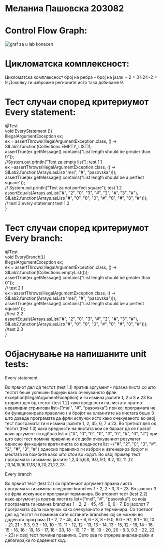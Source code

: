 # Меланиа Пашовска 203082

# Control Flow Graph:

![graf za u lab konecen](https://user-images.githubusercontent.com/100589854/171842905-fd2080ba-fd1b-4928-a30a-bb76caa2712f.png)


# Цикломатска комплексност:
Цикломатска комплексност број на ребра - број на јазли + 2 = 31-24+2 = 9
Доколку ги изброиме регионите исто така добиваме 9.

# Тест случаи според критериумот Every statement:
 @Test       
    void EveryStatement (){  
        IllegalArgumentException ex;      
        ex = assertThrows(IllegalArgumentException.class, () -> SILab2.function(Collections.EMPTY_LIST));    
        assertTrue(ex.getMessage().contains("List length should be greater than 0"));    
        //System.out.println("Test za empty list"); test 1.1    
        ex =assertThrows(IllegalArgumentException.class, () -> SILab2.function(Arrays.asList("mel", "#", "pasovska")));    
        assertTrue(ex.getMessage().contains("List length should be a perfect square"));   
       // System.out.println("Test za not perfect square"); test 1.2    
        assertEquals(Arrays.asList("#", "2", "0", "3", "#", "2", "#", "3", "#"), SILab2.function(Arrays.asList("#", "0", "0", "0", "#", "0", "#", "0", "#")));     
         // test 3 every statement test 1.3   
    }      
# Тест случаи според критериумот Every branch:

   @Test       
    void  EveryBranch(){          
        IllegalArgumentException ex;        
        ex = assertThrows(IllegalArgumentException.class, () -> SILab2.function(Collections.emptyList()));     
        assertTrue(ex.getMessage().contains("List length should be greater than 0"));     
        // test 2.1     
        ex =assertThrows(IllegalArgumentException.class, () -> SILab2.function(Arrays.asList("mel", "#", "pasovska")));               assertTrue(ex.getMessage().contains("List length should be a perfect square"));      
        //test 2.2    
        assertEquals(Arrays.asList("#", "2", "0", "3", "#", "2", "#", "3", "#"), SILab2.function(Arrays.asList("#", "0", "0", "0", "#", "0", "#", "0", "#")));       
        //test 2.3   
    }     

# Објаснување на напишаните unit tests:
Every statement 

Во првиот дел од тестот (test 1.1) пратив аргумент - празна листа со што тестот беше успешен бидејќи како очекуваното фрли exception(IllegalArgumentException) и ги измина јазлите 1, 2 и 3 и 23
Во вториот дел од тестот (test 1.2) како вредности на листата пратив невалидни стрингови list={"mel", "#", "pasovska"} при кој програмата не би функционирала правилно ( и бројот на елемнтите на листата беше 3 што доведе програмата да фрли ислучок исто како очекуваното во овој тест програмата ги и измина јазлите 1, 2, 45, 6, 7 и 23.
Во третиот дел од тестот (test 1.3) како вредности на листата кои се бараат да се пратат како аргумент ги одбрав list = {"#", "0", "0", "0", "#", "0", "#", "0", "#"} при што овој тест помина правилно и се доби очекуваниот резулатат односно функцијата врати листа со вредности list ={"#", "2", "0", "3", "#", "2", "#", "3", "#"} односно правилно ги изброи и изгенерира бројот и местата на бомбите како што стои во кодот. Во овој пример тест програмата ги измина јазлите 1,2,4 5,6,8, 9.0, 9.1, 9.2, 10, 11 ,12 ,13,14,15,16,17,18,19,20,21,22,23.

Every branch

Во првиот тест (test 2.1) со пратениот аргумент празна листа програмата ги измина следниве branches 1 - 2, 2 - 3, 3 - 23. Во јазолот 3 се фрла исклучок и програмат терминира.
Во вториот тест (test 2.2) како аргумент ја пратив листата list={"mel", "#", "pasovska"} со која програмата ги измина branches 1 - 2, 2 - 45, 45 - 6, 6 - 7. Во јазолот 7 програмата фрла исклучок како очекуваното и терминира.
Со третиот дел од тестот ги поминав сите останати branches кој се можни во дадената програма (1 - 2, 2 - 45, 45 - 6, 6 - 8, 8 - 9.0, 9.0 - 9.1, 9.1 - 10, 10 - 21,
21 - 9.3, 9.3 - 10, 10 - 11, 11 - 12, 12 - 13, 13 - 14, 13 - 15, 12 - 16, 14 - 16, 15 - 16, 16 - 18, 16 - 17, 18 - 20, 18 - 19, 17 - 18, 19 - 20, 20 - 9.3, 9.3 - 22, 22 - 23) и овој тест помина правилно. 
Сето ова го отркрив анализирајќи и дебагирајќи го дадениот код.
